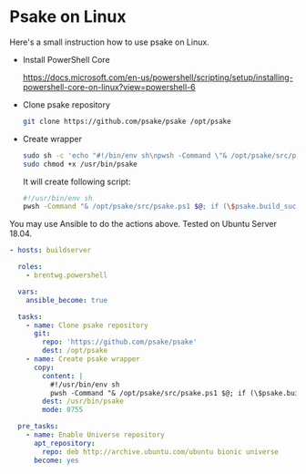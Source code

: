 Psake on Linux
==============

Here's a small instruction how to use psake on Linux.

- Install PowerShell Core

    https://docs.microsoft.com/en-us/powershell/scripting/setup/installing-powershell-core-on-linux?view=powershell-6

- Clone psake repository

    ```sh
    git clone https://github.com/psake/psake /opt/psake
    ```

- Create wrapper

    ```sh
    sudo sh -c 'echo "#!/bin/env sh\npwsh -Command \"& /opt/psake/src/psake.ps1 \$@; if (\\\$psake.build_success -eq \\\$false) { exit 1 } else { exit 0 }\"" > /usr/bin/psake'
    sudo chmod +x /usr/bin/psake
    ```

    It will create following script:

    ```sh
    #!/usr/bin/env sh
    pwsh -Command "& /opt/psake/src/psake.ps1 $@; if (\$psake.build_success -eq \$false) { exit 1 } else { exit 0 }"
    ```

You may use Ansible to do the actions above. Tested on Ubuntu Server 18.04.

```yaml
- hosts: buildserver

  roles:
    - brentwg.powershell

  vars:
    ansible_become: true

  tasks:
    - name: Clone psake repository
      git:
        repo: 'https://github.com/psake/psake'
        dest: /opt/psake
    - name: Create psake wrapper
      copy:
        content: |
          #!/usr/bin/env sh
          pwsh -Command "& /opt/psake/src/psake.ps1 $@; if (\$psake.build_success -eq \$false) { exit 1 } else { exit 0 }"
        dest: /usr/bin/psake
        mode: 0755

  pre_tasks:
    - name: Enable Universe repository
      apt_repository:
        repo: deb http://archive.ubuntu.com/ubuntu bionic universe
      become: yes
```
